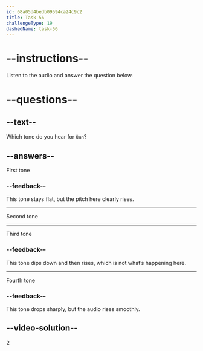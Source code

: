 ```yaml
---
id: 68a05d4bedb09594ca24c9c2
title: Task 56
challengeType: 19
dashedName: task-56
---
```


<!-- (Audio) A: üán -->

# --instructions--

Listen to the audio and answer the question below.

# --questions--

## --text--

Which tone do you hear for `üan`?

## --answers--

First tone

### --feedback--

This tone stays flat, but the pitch here clearly rises.

---

Second tone

---

Third tone

### --feedback--

This tone dips down and then rises, which is not what’s happening here.

---

Fourth tone

### --feedback--

This tone drops sharply, but the audio rises smoothly.

## --video-solution--

2
